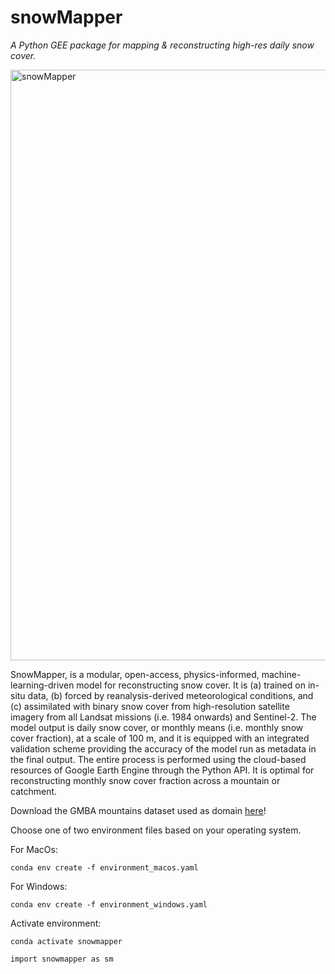 # snowMapper

*A Python GEE package for mapping & reconstructing high-res daily snow cover.*

<img width="1446" height="945" alt="snowMapper" src="https://github.com/user-attachments/assets/8f4a1e87-51ef-402c-9522-734c3b81fff8" />

SnowMapper, is a modular, open-access, physics-informed, machine-learning-driven model for reconstructing snow cover. It is (a) trained on in-situ data, (b) forced by reanalysis-derived meteorological conditions, and (c) assimilated with binary snow cover from high-resolution satellite imagery from all Landsat missions (i.e. 1984 onwards) and Sentinel-2. The model output is daily snow cover, or monthly means (i.e. monthly snow cover fraction), at a scale of 100 m, and it is equipped with an integrated validation scheme providing the accuracy of the model run as metadata in the final output. The entire process is performed using the cloud-based resources of Google Earth Engine through the Python API. It is optimal for reconstructing monthly snow cover fraction across a mountain or catchment.

Download the GMBA mountains dataset used as domain [here](https://www.earthenv.org/mountains)!

Choose one of two environment files based on your operating system.

For MacOs:
```
conda env create -f environment_macos.yaml
```
For Windows:
```
conda env create -f environment_windows.yaml
```
Activate environment:
```
conda activate snowmapper
```
```
import snowmapper as sm
```
